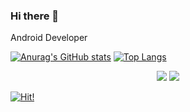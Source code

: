 ### Hi there 👋

Android Developer

[![Anurag's GitHub stats](https://github-readme-stats.vercel.app/api?username=sun5066)](https://github.com/anuraghazra/github-readme-stats)
[![Top Langs](https://github-readme-stats.vercel.app/api/top-langs/?username=sun5066&layout=compact)](https://github.com/anuraghazra/github-readme-stats)

<p align="center" style="max-width: 100%;">
  <a href="https://sun5066.github.io"><img src="https://img.shields.io/badge/Blog-Sun%20Blog-red"/></a>
  <a href="#"><img src="https://img.shields.io/badge/Company-Inforex-red"/></a>
</p>

[![Hit!](https://hits.seeyoufarm.com/api/count/incr/badge.svg?url=https%3A%2F%2Fgithub.com%2Fsun5066&count_bg=%2379C83D&title_bg=%23555555&icon=&icon_color=%23E7E7E7&title=hits&edge_flat=false)](https://hits.seeyoufarm.com)
